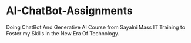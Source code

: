 # AI-ChatBot-Assignments
Doing ChatBot And Generative  AI Course from Sayalni Mass IT Training to Foster my Skills in the New Era Of Technology.
